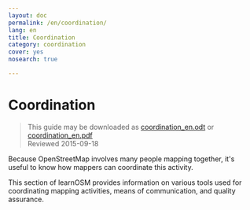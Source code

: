 ```yaml
---
layout: doc
permalink: /en/coordination/
lang: en
title: Coordination
category: coordination
cover: yes
nosearch: true

---
```


Coordination
============

> This guide may be downloaded as [coordination_en.odt](/files/coordination_en.odt) or [coordination_en.pdf](/files/coordination_en.pdf)  
> Reviewed 2015-09-18

Because OpenStreetMap involves many people mapping together, it's
useful to know how mappers can coordinate this activity.

This section of learnOSM provides information on various tools
used for coordinating mapping activities, means of communication,
and quality assurance.
